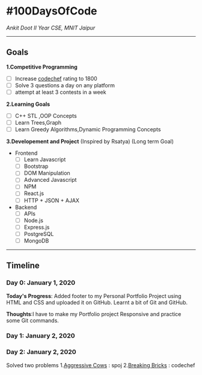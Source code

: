 # #100DaysOfCode

*Ankit Doot II Year CSE, MNIT Jaipur*

---

## Goals

**1.Competitive Programming**

- [ ] Increase [codechef](https://www.codechef.com/users/doot_ad) rating to 1800
- [ ] Solve 3 questions a day on any platform
- [ ] attempt at least 3 contests in a week

**2.Learning Goals**
- [ ] C++ STL ,OOP Concepts
- [ ] Learn Trees,Graph
- [ ] Learn Greedy Algorithms,Dynamic Programming Concepts

**3.Developement and Project**
(Inspired by Rsatya)
(Long term Goal)
- Frontend
	 - [ ] Learn Javascript
	 - [ ] Bootstrap
	 - [ ] DOM Manipulation
	 - [ ] Advanced Javascript
	 - [ ] NPM
	 - [ ] React.js
	 - [ ] HTTP + JSON + AJAX

- Backend
	 - [ ] APIs
	 - [ ] Node.js
	 - [ ] Express.js
	 - [ ] PostgreSQL
	 - [ ] MongoDB

---

## Timeline
### Day 0: January 1, 2020 
**Today's Progress**: Added footer to my Personal Portfolio Project using HTML and CSS and uploaded it on GitHub.
Learnt a bit of Git and GitHub.

**Thoughts**:I have to make my Portfolio project Responsive and practice some Git commands.

### Day 1: January 2, 2020 


### Day 2: January 2, 2020 
Solved two problems
1.[Aggressive Cows](https://www.spoj.com/problems/AGGRCOW/) : spoj
2.[Breaking Bricks](https://www.codechef.com/JAN20B/problems/BRKBKS) : codechef
